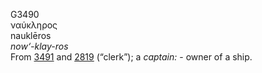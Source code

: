 G3490  
ναύκληρος  
nauklēros  
*now‘-klay-ros*  
From [3491](g3491) and [2819](g2819) (“clerk”); a *captain:* - owner of
a ship.  
